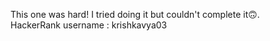 This one was hard! I tried doing it but couldn't complete it🙃️.<br />
HackerRank username : krishkavya03
 

